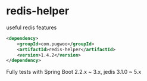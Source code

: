 # redis-helper
useful redis features

```xml
<dependency>
	<groupId>com.pugwoo</groupId>
	<artifactId>redis-helper</artifactId>
	<version>1.4.2</version>
</dependency>
```

Fully tests with Spring Boot 2.2.x ~ 3.x, jedis 3.1.0 ~ 5.x